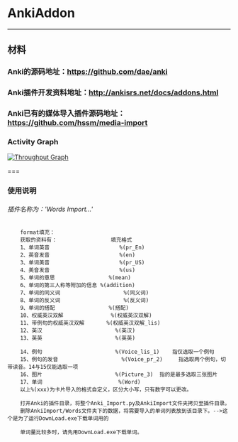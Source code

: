 # AnkiAddon

---
## 材料
### Anki的源码地址：https://github.com/dae/anki
### Anki插件开发资料地址：http://ankisrs.net/docs/addons.html
### Anki已有的媒体导入插件源码地址：https://github.com/hssm/media-import



### Activity Graph

[![Throughput Graph](https://graphs.waffle.io/LiangYanZhejiang/AnkiAddon/throughput.svg)](https://waffle.io/LiangYanZhejiang/AnkiAddon/metrics/throughput)

===
### 使用说明
######  插件名称为：'Words Import...'
		format填充：
		获取的资料有：					填充格式
		1、单词英音						%(pr_En)
		2、英音发音						%(en)
		3、单词美音						%(pr_US)
		4、美音发音						%(us)
		5、单词的意思					%(mean)
		6、单词的第三人称等附加的信息	%(addition)
		7、单词的同义词					%(同义词)
		8、单词的反义词					%(反义词)
		9、单词的搭配					%(搭配)
		10、权威英汉双解				%(权威英汉双解)
		11、带例句的权威英汉双解		%(权威英汉双解_lis)
		12、英汉						%(英汉)
		13、英英						%(英英)

		14、例句						%(Voice_lis_1)    指仅选取一个例句
		15、例句的发音					%(Voice_pr_2)     指选取两个例句，切带读音。14与15仅能选取一项
		16、图片						%(Picture_3)  指的是最多选取三张图片
		17、单词                        %(Word)
		以上%(xxx)为卡片导入的格式自定义，区分大小写，只有数字可以更改。
		
		打开Anki的插件目录，将整个Anki_Import.py及AnkiImport文件夹拷贝至插件目录。
		删除AnkiImport/Words文件夹下的数据，将需要导入的单词列表放到该目录下。-->这个是为了运行DownLoad.exe下载单词用的
		
		单词量比较多时，请先用DownLoad.exe下载单词。
		
